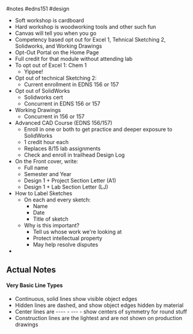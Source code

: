 #notes #edns151 #design 

- Soft workshop is cardboard
- Hard workshop is woodworking tools and other such fun
- Canvas will tell you when you go
- Competency based opt out for Excel 1, Tehnical Sketching 2, Solidworks, and Working Drawings
- Opt-Out Portal on the Home Page
- Full credit for that module without attending lab
- To opt out of Excel 1: Chem 1
	- Yippee!
- Opt out of technical Sketching 2:
	- Current enrollment in EDNS 156 or 157
- Opt out of SolidWorks
	- Solidworks cert
	- Concurrent in EDNS 156 or 157
- Working Drawings
	- Concurrent in 156 or 157
- Advanced CAD Course (EDNS 156/157)
	- Enroll in one or both to get practice and deeper exposure to SolidWorks
	- 1 credit hour each
	- Replaces 8/15 lab assignments
	- Check and enroll in trailhead
Design Log
- On the Front cover, write:
	- Full name
	- Semester and Year
	- Design 1 + Project Section Letter (A1)
	- Design 1 + Lab Section Letter (LJ)
- How to Label Sketches
	- On each and every sketch:
		- Name
		- Date
		- Title of sketch
	- Why is this important?
		- Tell us whose work we're looking at
		- Protect intellectual property
		- May help resolve disputes
- 
## Actual Notes
#### Very Basic Line Types
- Continuous, solid lines show visible object edges
- Hidden lines are dashed, and show object edges hidden by material
- Center lines are ---- - --- - show centers of symmetry for round stuff
- Construction lines are the lightest and are not shown on production drawings

